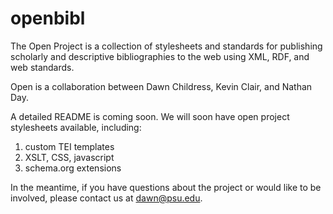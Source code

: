 openbibl
========

The Open <bibl> Project is a collection of stylesheets and standards for publishing scholarly and descriptive bibliographies to the web using XML, RDF, and web standards.

Open <bibl> is a collaboration between Dawn Childress, Kevin Clair, and Nathan Day.

A detailed README is coming soon. We will soon have open <bibl> project stylesheets available, including:
1) custom TEI templates
2) XSLT, CSS, javascript
4) schema.org extensions

In the meantime, if you have questions about the project or would like to be involved, please contact us at dawn@psu.edu.
